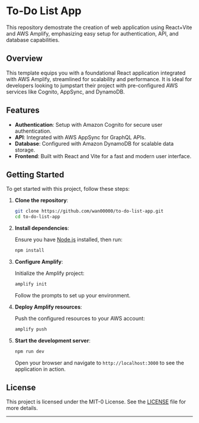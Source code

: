 
# To-Do List App

This repository demostrate the creation of web application using React+Vite and AWS Amplify, emphasizing easy setup for authentication, API, and database capabilities.

## Overview

This template equips you with a foundational React application integrated with AWS Amplify, streamlined for scalability and performance. It is ideal for developers looking to jumpstart their project with pre-configured AWS services like Cognito, AppSync, and DynamoDB.

## Features

- **Authentication**: Setup with Amazon Cognito for secure user authentication.
- **API**: Integrated with AWS AppSync for GraphQL APIs.
- **Database**: Configured with Amazon DynamoDB for scalable data storage.
- **Frontend**: Built with React and Vite for a fast and modern user interface.

## Getting Started

To get started with this project, follow these steps:

1. **Clone the repository**:

   ```bash
   git clone https://github.com/wan00000/to-do-list-app.git
   cd to-do-list-app
   ```

2. **Install dependencies**:

   Ensure you have [Node.js](https://nodejs.org/) installed, then run:

   ```bash
   npm install
   ```

3. **Configure Amplify**:

   Initialize the Amplify project:

   ```bash
   amplify init
   ```

   Follow the prompts to set up your environment.

4. **Deploy Amplify resources**:

   Push the configured resources to your AWS account:

   ```bash
   amplify push
   ```

5. **Start the development server**:

   ```bash
   npm run dev
   ```

   Open your browser and navigate to `http://localhost:3000` to see the application in action.

## License

This project is licensed under the MIT-0 License. See the [LICENSE](LICENSE) file for more details.

---

